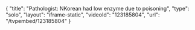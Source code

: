 {
    "title": "Pathologist: NKorean had low enzyme due to poisoning",
    "type": "solo",
    "layout": "iframe-static",
    "videoId": "123185804",
    "url": "\/tvpembed\/123185804"
}